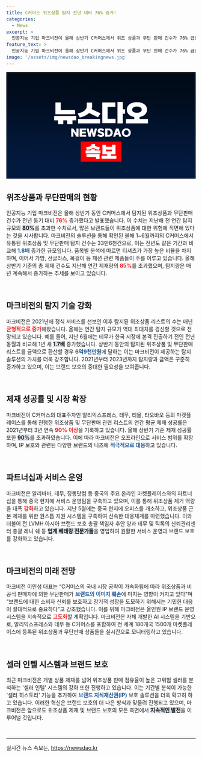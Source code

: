 ```yaml
---
title: C커머스 위조상품 탐지 전년 대비 76% 증가!
categories:
  - News
excerpt: >
  인공지능 기업 마크비전이 올해 상반기 C커머스에서 위조 상품과 무단 판매 건수가 76% 급증했다고 밝혔다. 336,000건에 달하는 탐지 수치는 전년 대비 1.8배 증가했으며, 이는 브랜드 보호를 위한 올인원 시스템 강화의 소중한 결과물이다.
feature_text: >
  인공지능 기업 마크비전이 올해 상반기 C커머스에서 위조 상품과 무단 판매 건수가 76% 급증했다고 밝혔다. 336,000건에 달하는 탐지 수치는 전년 대비 1.8배 증가했으며, 이는 브랜드 보호를 위한 올인원 시스템 강화의 소중한 결과물이다.
image: '/assets/img/newsdao_breakingnews.jpg'
---
```


<p><img src="/assets/img/newsdao_breakingnews.jpg" alt="pcversion 속보" /></p>

<h2>위조상품과 무단판매의 현황</h2>

<p data-ke-size="size16">인공지능 기업 마크비전은 올해 상반기 동안 C커머스에서 탐지된 위조상품과 무단판매 건수가 전년 동기 대비 <b><span style="color: #ee2323;">76%</span></b> 증가했다고 발표했습니다. 이 수치는 지난해 전 연간 탐지 규모의 <b><span style="background-color: #21538527;">80%</span></b>를 초과한 수치로서, 많은 브랜드들이 위조상품에 대한 위험에 직면해 있다는 것을 시사합니다. 마크비전의 솔루션을 통해 확인된 올해 1~6월까지의 C커머스에서 유통된 위조상품 및 무단판매 탐지 건수는 33만6천건으로, 이는 전년도 같은 기간과 비교해 <b><span style="color: #1a5490;">1.8배</span></b> 증가한 규모입니다. 품목별 분석에 따르면 티셔츠가 가장 높은 비율을 차지하며, 이어서 가방, 선글라스, 목걸이 등 패션 관련 제품들이 주를 이루고 있습니다. 올해 상반기 기준의 총 제재 건수도 지난해 연간 제재량의 <b><span style="color: #ee2323;">85%</span></b>를 초과했으며, 탐지량은 매년 계속해서 증가하는 추세를 보이고 있습니다.</p>

<p data-ke-size="size16">&nbsp;</p>

<h2>마크비전의 탐지 기술 강화</h2>

<p data-ke-size="size16">마크비전은 2021년에 정식 서비스를 선보인 이후 탐지된 위조상품 리스트의 수는 매년 <b><span style="color: #ee2323;">균형적으로 증가</span></b>해왔습니다. 올해는 연간 탐지 규모가 역대 최대치를 경신할 것으로 전망되고 있습니다. 예를 들어, 지난 6월에는 테무가 한국 시장에 본격 진출하기 전인 전년 동월과 비교해 1년 새 <b><span style="background-color: #21538527;">1.7배</span></b> 증가했습니다. 상반기 동안의 탐지된 위조상품 및 무단판매 리스트를 금액으로 환산할 경우 <b><span style="color: #1a5490;">6억9천만원</span></b>에 달하는 이는 마크비전이 제공하는 탐지 솔루션의 가치를 더욱 강조합니다. 2021년부터 2023년까지 탐지량과 금액은 꾸준히 증가하고 있으며, 이는 브랜드 보호의 중대한 필요성을 보여줍니다.</p>

<p data-ke-size="size16">&nbsp;</p>

<h2>제재 성공률 및 시장 확장</h2>

<p data-ke-size="size16">마크비전이 C커머스의 대표주자인 알리익스프레스, 테무, 티몰, 타오바오 등의 마켓플레이스를 통해 진행한 위조상품 및 무단판매 관련 리스트의 연간 평균 제재 성공률은 2021년부터 3년 연속 <b><span style="color: #ee2323;">90% 이상</span></b>을 기록하고 있습니다. 올해 상반기 기준 제재 성공률 또한 <b><span style="background-color: #21538527;">90%</span></b>를 초과하였습니다. 이에 따라 마크비전은 오프라인으로 서비스 범위를 확장하며, IP 보호와 관련된 다양한 브랜드의 니즈에 <b><span style="color: #1a5490;">적극적으로 대응</span></b>하고 있습니다.</p>

<p data-ke-size="size16">&nbsp;</p>

<h2>파트너십과 서비스 운영</h2>

<p data-ke-size="size16">마크비전은 알리바바, 테무, 징동닷컴 등 중국의 주요 온라인 마켓플레이스와의 파트너십을 통해 중국 현지에 서비스 운영팀을 구축하고 있으며, 이를 통해 위조상품 제거 역량을 대폭 <b><span style="color: #ee2323;">강화</span></b>하고 있습니다. 지난 5월에는 중국 현지에 오피스를 개소하고, 위조상품 근본 제재를 위한 원스톱 지원 시스템을 구축하여 신속한 대응체계를 마련했습니다. 이와 더불어 전 LVMH 아시아 브랜드 보호 총괄 책임자 후안 양과 테무 및 틱톡의 신뢰관리센터 총괄 레니 쉐 등 <b><span style="background-color: #21538527;">업계 베테랑 전문가들</span></b>을 영입하여 원활한 서비스 운영과 브랜드 보호를 강화하고 있습니다.</p>

<p data-ke-size="size16">&nbsp;</p>

<h2>마크비전의 미래 전망</h2>

<p data-ke-size="size16">마크비전 이인섭 대표는 “C커머스의 국내 시장 공략이 가속화됨에 따라 위조상품과 비공식 판매자에 의한 무단판매가 <b><span style="color: #1a5490;">브랜드의 이미지 훼손</span></b>에 미치는 영향이 커지고 있다"며 “브랜드에 대한 소비자 신뢰를 보호하고 장기적 성장을 도모하기 위해서는 기민한 대응이 절대적으로 중요하다”고 강조했습니다. 이를 위해 마크비전은 올인원 IP 브랜드 운영 시스템을 지속적으로 <b><span style="color: #ee2323;">고도화</span></b>할 계획입니다. 마크비전은 자체 개발한 AI 시스템을 기반으로, 알리익스프레스와 테무 등 C커머스를 포함하여 전 세계 180개국 1500개 마켓플레이스에 등록된 위조상품과 무단판매 상품들을 실시간으로 모니터링하고 있습니다.</p>

<p data-ke-size="size16">&nbsp;</p>

<h2>셀러 인텔 시스템과 브랜드 보호</h2>

<p data-ke-size="size16">최근 마크비전은 개별 상품 제재를 넘어 위조상품 판매 점유율이 높은 고위험 셀러를 분석하는 '셀러 인텔' 시스템의 강화 또한 진행하고 있습니다. 이는 기간별 분석이 가능한 '셀러 히스토리' 기능을 추가하여 <b><span style="color: #1a5490;">브랜드 지식재산권(IP)</span></b> 보호 솔루션을 더욱 확고히 하고 있습니다. 이러한 혁신은 브랜드 보호의 더 나은 방식과 맞물려 진행되고 있으며, 마크비전은 앞으로도 위조상품 제재 및 브랜드 보호의 모든 측면에서 <b><span style="background-color: #21538527;">지속적인 발전</span></b>을 이루어낼 것입니다.</p>

<p data-ke-size="size16">&nbsp;</p>

<hr style="height: 1px; background-color:#000;">
실시간 뉴스 속보는, <a href="https://newsdao.kr" rel="dofollow">https://newsdao.kr</a>


